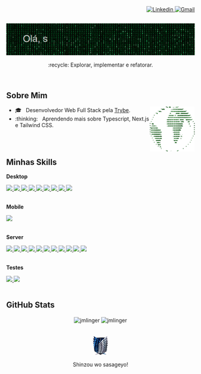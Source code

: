 <div align='right'>
 <a href="https://www.linkedin.com/in/johann-munzlinger/">
    <img alt="Linkedin" src="https://img.shields.io/badge/-Linkedin-blue?style=flat-square&logo=Linkedin&logoColor=white&link=https://www.linkedin.com/in/johann-munzlinger/" width="70px" height="20px"/>
  </a>
  <a href="mailto:jmlinger10@gmail.com">
    <img alt="Gmail" src="https://img.shields.io/badge/-Gmail-006bed?style=flat-square&logo=Gmail&logoColor=white&link=mailto:jmlinger10@gmail.com" width="70px" height="20px" />
  </a>
</div>

##
<div align='center'>
  <img src='./assets/welcome.gif' width="550px" height="85px" alt="css-in-readme">
  <p>:recycle:&nbsp;Explorar, implementar e refatorar.</p>
</div>

<br/>

## Sobre Mim

<div align="right">
  <img align="right" alt="GIF" src="./assets/code_world_github_colour.gif" width="120px" height="120px" />
  <ul align="left">
    <li>🎓 &nbsp; Desenvolvedor Web Full Stack pela <a href="https://www.betrybe.com/formacao-desenvolvimento-web">Trybe</a>.</li>
    <li>:thinking: &nbsp; Aprendendo mais sobre Typescript, Next.js e Tailwind CSS.</li>
  </ul>
</div>

<br/>
<br/>

## Minhas Skills

**Desktop**

<div>
  <a href="https://developer.mozilla.org/pt-BR/docs/Web/HTML">
    <img src="https://img.shields.io/badge/html5-339933?style=for-the-badge&logo=html5&color=black" />
  </a>
  <a href="https://www.w3schools.com/cssref/">
    <img src="https://img.shields.io/badge/css-339933?style=for-the-badge&logo=css3&color=black" />
  </a>
  <a href="https://javascript.info/">
    <img src="https://img.shields.io/badge/javascript-339933?style=for-the-badge&logo=javascript&color=black" />
  </a>
  <a href="https://www.typescriptlang.org/">
    <img src="https://img.shields.io/badge/typescript-339933?style=for-the-badge&logo=typescript&color=black" />
  </a>
  <a href="https://pt-br.reactjs.org/docs/getting-started.html">
    <img src="https://img.shields.io/badge/React-339933?style=for-the-badge&logo=react&color=black" />
  </a>
  <a href="https://nextjs.org/">
    <img src="https://img.shields.io/badge/next.js-339933?style=for-the-badge&logo=next.js&color=black" />
  </a>
  <a href="https://tailwindcss.com/">
    <img src="https://img.shields.io/badge/tailwindcss-339933?style=for-the-badge&logo=tailwindcss&color=black" />
  </a>
  <a href="https://styled-components.com/docs">
    <img src="https://img.shields.io/badge/Styled--Components-339933?style=for-the-badge&logo=styledcomponents&color=black" />
  </a>
  <a href="https://sass-lang.com/">
    <img src="https://img.shields.io/badge/sass-339933?style=for-the-badge&logo=sass&color=black" />
  </a>
</div>
<br>
 
**Mobile**

<div>
  <a href="https://reactnative.dev/">
     <img src="https://img.shields.io/badge/react native-339933?style=for-the-badge&logo=react&color=black" />
  </a>
</div>
<br>

**Server**

 <div>
  <a href="https://docs.npmjs.com/">
    <img src="https://img.shields.io/badge/Node.js-339933?style=for-the-badge&logo=nodedotjs&color=black" />
  </a>
  <a href="https://expressjs.com/pt-br/">
    <img src="https://img.shields.io/badge/Express.js-339933?style=for-the-badge&logo=express&color=black" /> 
  </a>
  <a href="https://www.fastify.io/">
    <img src="https://img.shields.io/badge/fastify-339933?style=for-the-badge&logo=fastify&color=black" /> 
  </a>
  <a href="https://nestjs.com/">
    <img src="https://img.shields.io/badge/nestjs-339933?style=for-the-badge&logo=nestjs&color=black" /> 
  </a>
  <a href="https://mongoosejs.com/">
    <img src="https://img.shields.io/badge/mongoose-339933?style=for-the-badge&logo=mongoose&color=black" /> 
  </a>
  <a href="https://sequelize.org/">
    <img src="https://img.shields.io/badge/Sequelize-339933?style=for-the-badge&logo=sequelize&color=black" />
  </a>
  <a href="https://www.prisma.io/">
    <img src="https://img.shields.io/badge/prisma-339933?style=for-the-badge&logo=prisma&color=black" /> 
  </a>
  </a>
    <a href="https://graphql.org/">
    <img src="https://img.shields.io/badge/graphql-339933?style=for-the-badge&logo=graphql&color=black"/>
  </a>
  <a href="https://www.mongodb.com/">
    <img src="https://img.shields.io/badge/mongodb-339933?style=for-the-badge&logo=mongodb&color=black" /> 
  </a>
  <a href="https://dev.mysql.com/doc/">
    <img src="https://img.shields.io/badge/MySQL-339933?style=for-the-badge&logo=mysql&color=black" />
  </a>
  <a href="https://www.postgresql.org/">
    <img src="https://img.shields.io/badge/postgresql-339933?style=for-the-badge&logo=postgresql&color=black" />
  </a>
</div>
<br>

**Testes**
<div>
  <a href="https://jestjs.io/">
    <img src="https://img.shields.io/badge/-Jest-339933?style=for-the-badge&logo=jest&color=black" />
  </a>
  <a href="https://testing-library.com/">
    <img src="https://img.shields.io/badge/-React Testing Library-339933?style=for-the-badge&logo=rtl&color=black" />
  </a>
</div>
<br>

## GitHub Stats

<div align="center">
  <img align="center" width="380px" height="150px" src="https://github-readme-stats.vercel.app/api?username=jmlinger&count_private=true&show_icons=true&theme=highcontrast&icon_color=268bd2&title_color=268bd2" alt="jmlinger"/>
  <img align="center" width="380px" height="150px" coral src="https://github-readme-stats.vercel.app/api/top-langs/?username=jmlinger&layout=compact&theme=highcontrast&title_color=268bd2" alt="jmlinger" />
</div>

<br/>
<br/>

<div align='center'>
  <img src='./assets/scouting_legion_emblem-removebg.png' alt='Emblema da tropa de exploração' width='40px' height='50px'>
  <p>
    Shinzou wo sasageyo!
  </p>
</div>
